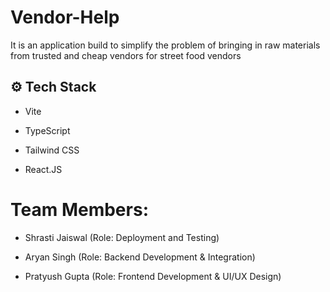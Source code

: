 # Vendor-Help
It is an application build to simplify the problem of bringing in raw materials from trusted and cheap vendors for street food vendors

## <a name="tech-stack">⚙️ Tech Stack</a>

- Vite

- TypeScript

- Tailwind CSS

- React.JS

# <a name="team-members">Team Members: </a>

- Shrasti Jaiswal (Role: Deployment and Testing)

- Aryan Singh (Role: Backend Development & Integration)

- Pratyush Gupta (Role: Frontend Development & UI/UX Design)

 

